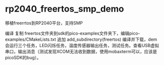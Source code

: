 # rp2040_freertos_smp_demo
移植freerrtos到RP2040平台，支持SMP

编译
复制 freertos文件夹到sdk的pico-examples文件夹下，编辑pico-examples/CMakeLists.txt 
追加 add_subdirectory(freertos)
编译并下载，dem会运行三个任务，LED闪烁任务，温度传感器输出任务，测试任务。查看USB虚拟串口，输出消息（测试发现XCOM无法收到数据，使用mobaxterm可以，应该是picoSDK的bug）。